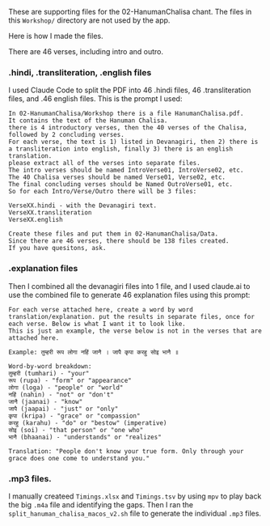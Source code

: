 These are supporting files for the 02-HanumanChalisa chant. The files in this `Workshop/` directory are not used by the app.

Here is how I made the files.

There are 46 verses, including intro and outro.

### .hindi, .transliteration, .english files

I used Claude Code to split the PDF into 46 .hindi files, 46 .transliteration files, and .46 english files. This is the prompt I used:
```
In 02-HanumanChalisa/Workshop there is a file HanumanChalisa.pdf.
It contains the text of the Hanuman Chalisa.
there is 4 introductory verses, then the 40 verses of the Chalisa, followed by 2 concluding verses.
For each verse, the text is 1) listed in Devanagiri, then 2) there is a transliteration into english, finally 3) there is an english translation.
please extract all of the verses into separate files. 
The intro verses should be named IntroVerse01, IntroVerse02, etc.
The 40 Chalisa verses should be named Verse01, Verse02, etc.
The final concluding verses should be Named OutroVerse01, etc.
So for each Intro/Verse/Outro there will be 3 files:

VerseXX.hindi - with the Devanagiri text.
VerseXX.transliteration
VerseXX.english 

Create these files and put them in 02-HanumanChalisa/Data.
Since there are 46 verses, there should be 138 files created.
If you have quesitons, ask. 
```

### .explanation files

Then I combined all the devanagiri files into 1 file, and I used claude.ai to use the combined file to generate 46 explanation files using this prompt:
```
For each verse attached here, create a word by word translation/explanation. put the results in separate files, once for each verse. Below is what I want it to look like. 
This is just an example, the verse below is not in the verses that are attached here. 

Example: तुम्हरी रूप लोगा नहिं जानै । जापै कृपा करहु सोइ भानै ॥ 

Word-by-word breakdown: 
तुम्हरी (tumhari) - "your" 
रूप (rupa) - "form" or "appearance" 
लोगा (loga) - "people" or "world" 
नहिं (nahin) - "not" or "don't" 
जानै (jaanai) - "know" 
जापै (jaapai) - "just" or "only" 
कृपा (kripa) - "grace" or "compassion" 
करहु (karahu) - "do" or "bestow" (imperative) 
सोइ (soi) - "that person" or "one who" 
भानै (bhaanai) - "understands" or "realizes" 

Translation: "People don't know your true form. Only through your grace does one come to understand you."

```

### .mp3 files.

I manually createed `Timings.xlsx` and `Timings.tsv` by using `mpv` to play back the big `.m4a` file and identifying the gaps. Then I ran the `split_hanuman_chalisa_macos_v2.sh` file to generate the individual `.mp3` files.
